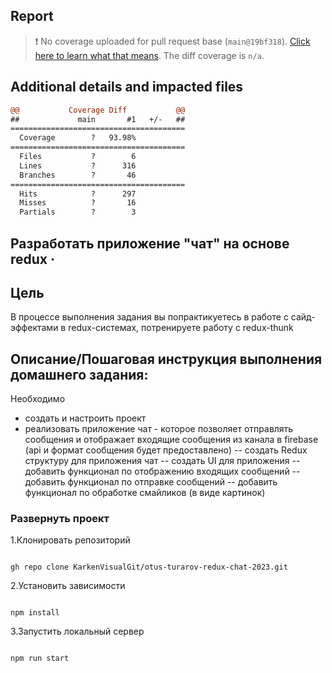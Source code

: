 ## Report

> :exclamation: No coverage uploaded for pull request base (`main@19bf318`). [Click here to learn what that means](https://docs.codecov.io/docs/error-reference?utm_medium=referral&utm_source=github&utm_content=checks&utm_campaign=pr+comments&utm_term=Karken+Turarov#section-missing-base-commit). The diff coverage is `n/a`.

## Additional details and impacted files

```diff
@@           Coverage Diff           @@
##             main       #1   +/-   ##
=======================================
  Coverage        ?   93.98%
=======================================
  Files           ?        6
  Lines           ?      316
  Branches        ?       46
=======================================
  Hits            ?      297
  Misses          ?       16
  Partials        ?        3

```

## Разработать приложение "чат" на основе redux &middot;

## Цель

В процессе выполнения задания вы попрактикуетесь в работе с сайд-эффектами в redux-системах, потренируете работу с redux-thunk

## Описание/Пошаговая инструкция выполнения домашнего задания:

Необходимо

- создать и настроить проект
- реализовать приложение чат - которое позволяет отправлять сообщения и отображает входящие сообщения из канала в firebase (api и формат сообщения будет предоставлено) -- создать Redux структуру для приложения чат -- создать UI для приложения -- добавить функционал по отображению входящих сообщений -- добавить функционал по отправке сообщений -- добавить функционал по обработке смайликов (в виде картинок)

### Развернуть проект

1.Клонировать репозиторий

```shell

gh repo clone KarkenVisualGit/otus-turarov-redux-chat-2023.git

```

2.Установить зависимости

```shell

npm install

```

3.Запустить локальный сервер

```shell

npm run start
```
